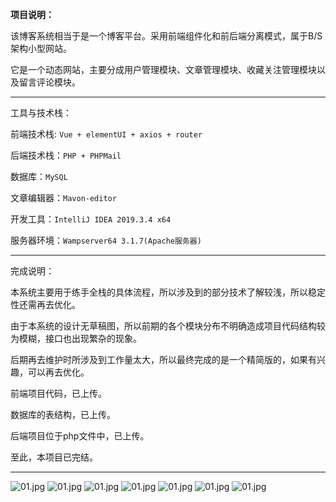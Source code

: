 **项目说明：**

该博客系统相当于是一个博客平台。采用前端组件化和前后端分离模式，属于B/S架构小型网站。

它是一个动态网站，主要分成用户管理模块、文章管理模块、收藏关注管理模块以及留言评论模块。

<hr>
工具与技术栈：

前端技术栈: `Vue + elementUI + axios + router`

后端技术栈：`PHP + PHPMail`

数据库：`MySQL`

文章编辑器：`Mavon-editor`

开发工具：`IntelliJ IDEA 2019.3.4 x64`

服务器环境：`Wampserver64 3.1.7(Apache服务器)`
<hr>
完成说明：

本系统主要用于练手全栈的具体流程，所以涉及到的部分技术了解较浅，所以稳定性还需再去优化。

由于本系统的设计无草稿图，所以前期的各个模块分布不明确造成项目代码结构较为模糊，接口也出现繁杂的现象。

后期再去维护时所涉及到工作量太大，所以最终完成的是一个精简版的，如果有兴趣，可以再去优化。

前端项目代码，已上传。

数据库的表结构，已上传。

后端项目位于php文件中，已上传。

至此，本项目已完结。
<hr>


![01.jpg](http://localhost/graduation_project/blog2/src/assets/projectImg/login.png)
![01.jpg](http://localhost/graduation_project/blog2/src/assets/projectImg/mavon.png)
![01.jpg](http://localhost/graduation_project/blog2/src/assets/projectImg/password.png)
![01.jpg](http://localhost/graduation_project/blog2/src/assets/projectImg/index.png)
![01.jpg](http://localhost/graduation_project/blog2/src/assets/projectImg/article.png)
![01.jpg](http://localhost/graduation_project/blog2/src/assets/projectImg/collection.png)
![01.jpg](http://localhost/graduation_project/blog2/src/assets/projectImg/comment.png)
